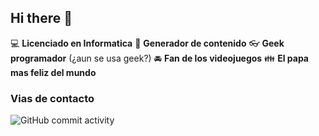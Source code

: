 ## Hi there 👋

:computer: **Licenciado en Informatica**
:pencil: **Generador de contenido**
:eyeglasses: **Geek programador** (¿aun se usa geek?)
:oncoming_automobile: **Fan de los videojuegos**
:family: **El papa mas feliz del mundo**

### Vias de contacto

![GitHub commit activity](https://img.shields.io/github/commit-activity/m/FranciscoJAH2983/FranciscoJAH2983)

